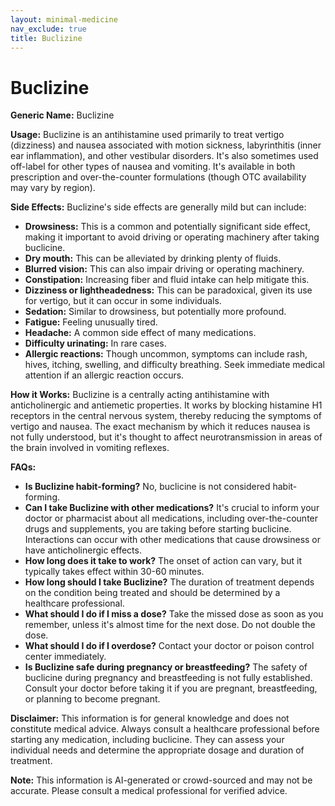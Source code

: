 ```yaml
---
layout: minimal-medicine
nav_exclude: true
title: Buclizine
---
```


# Buclizine

**Generic Name:** Buclizine

**Usage:** Buclizine is an antihistamine used primarily to treat vertigo (dizziness) and nausea associated with motion sickness, labyrinthitis (inner ear inflammation), and other vestibular disorders.  It's also sometimes used off-label for other types of nausea and vomiting.  It's available in both prescription and over-the-counter formulations (though OTC availability may vary by region).

**Side Effects:**  Buclizine's side effects are generally mild but can include:

* **Drowsiness:** This is a common and potentially significant side effect, making it important to avoid driving or operating machinery after taking buclicine.
* **Dry mouth:**  This can be alleviated by drinking plenty of fluids.
* **Blurred vision:** This can also impair driving or operating machinery.
* **Constipation:** Increasing fiber and fluid intake can help mitigate this.
* **Dizziness or lightheadedness:** This can be paradoxical, given its use for vertigo, but it can occur in some individuals.
* **Sedation:**  Similar to drowsiness, but potentially more profound.
* **Fatigue:**  Feeling unusually tired.
* **Headache:**  A common side effect of many medications.
* **Difficulty urinating:** In rare cases.
* **Allergic reactions:**  Though uncommon, symptoms can include rash, hives, itching, swelling, and difficulty breathing.  Seek immediate medical attention if an allergic reaction occurs.

**How it Works:** Buclizine is a centrally acting antihistamine with anticholinergic and antiemetic properties. It works by blocking histamine H1 receptors in the central nervous system, thereby reducing the symptoms of vertigo and nausea.  The exact mechanism by which it reduces nausea is not fully understood, but it's thought to affect neurotransmission in areas of the brain involved in vomiting reflexes.

**FAQs:**

* **Is Buclizine habit-forming?** No, buclicine is not considered habit-forming.
* **Can I take Buclizine with other medications?** It's crucial to inform your doctor or pharmacist about all medications, including over-the-counter drugs and supplements, you are taking before starting buclicine. Interactions can occur with other medications that cause drowsiness or have anticholinergic effects.
* **How long does it take to work?** The onset of action can vary, but it typically takes effect within 30-60 minutes.
* **How long should I take Buclizine?** The duration of treatment depends on the condition being treated and should be determined by a healthcare professional.
* **What should I do if I miss a dose?** Take the missed dose as soon as you remember, unless it's almost time for the next dose.  Do not double the dose.
* **What should I do if I overdose?**  Contact your doctor or poison control center immediately.
* **Is Buclizine safe during pregnancy or breastfeeding?**  The safety of buclicine during pregnancy and breastfeeding is not fully established. Consult your doctor before taking it if you are pregnant, breastfeeding, or planning to become pregnant.


**Disclaimer:** This information is for general knowledge and does not constitute medical advice. Always consult a healthcare professional before starting any medication, including buclicine.  They can assess your individual needs and determine the appropriate dosage and duration of treatment.


**Note:** This information is AI-generated or crowd-sourced and may not be accurate. Please consult a medical professional for verified advice.